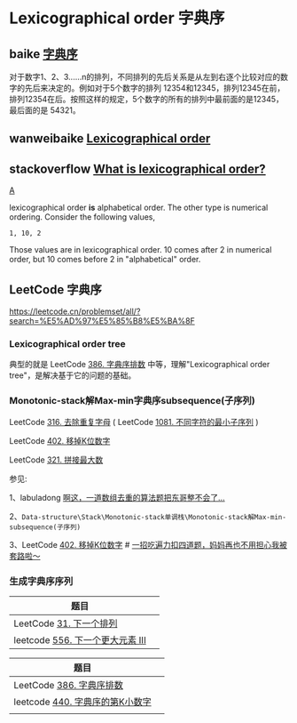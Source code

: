 # Lexicographical order 字典序



## baike [字典序](https://baike.baidu.com/item/%E5%AD%97%E5%85%B8%E5%BA%8F/7786229?fr=aladdin)

对于数字1、2、3......n的排列，不同排列的先后关系是从左到右逐个比较对应的数字的先后来决定的。例如对于5个数字的排列 12354和12345，排列12345在前，排列12354在后。按照这样的规定，5个数字的所有的排列中最前面的是12345，最后面的是 54321。



## wanweibaike [Lexicographical order](https://en.wanweibaike.com/wiki-Lexicographical%20order)



## stackoverflow [What is lexicographical order?](https://stackoverflow.com/questions/45950646/what-is-lexicographical-order)



[A](https://stackoverflow.com/a/45950665)

lexicographical order **is** alphabetical order. The other type is numerical ordering. Consider the following values,

```
1, 10, 2
```

Those values are in lexicographical order. 10 comes after 2 in numerical order, but 10 comes before 2 in "alphabetical" order.



## LeetCode 字典序

https://leetcode.cn/problemset/all/?search=%E5%AD%97%E5%85%B8%E5%BA%8F

### Lexicographical order tree

典型的就是 LeetCode [386. 字典序排数](https://leetcode.cn/problems/lexicographical-numbers/) 中等，理解"Lexicographical order tree"，是解决基于它的问题的基础。

### Monotonic-stack解Max-min字典序subsequence(子序列)

LeetCode [316. 去除重复字母](https://leetcode.cn/problems/remove-duplicate-letters/) ( LeetCode [1081. 不同字符的最小子序列](https://leetcode.cn/problems/smallest-subsequence-of-distinct-characters/) )

LeetCode [402. 移掉K位数字](https://leetcode.cn/problems/remove-k-digits/)

LeetCode [321. 拼接最大数](https://leetcode.cn/problems/create-maximum-number/)



参见:

1、labuladong [啊这，一道数组去重的算法题把东哥整不会了…](https://mp.weixin.qq.com/s/Yq49ZBEW3DJx6nXk1fMusw)

2、`Data-structure\Stack\Monotonic-stack单调栈\Monotonic-stack解Max-min-subsequence(子序列)`

3、LeetCode [402. 移掉K位数字](https://leetcode.cn/problems/remove-k-digits/) # [一招吃遍力扣四道题，妈妈再也不用担心我被套路啦～](https://leetcode.cn/problems/remove-k-digits/solution/yi-zhao-chi-bian-li-kou-si-dao-ti-ma-ma-zai-ye-b-5/)



### 生成字典序序列



| 题目                                                         |      |
| ------------------------------------------------------------ | ---- |
| LeetCode [31. 下一个排列](https://leetcode.cn/problems/next-permutation/) |      |
| leetcode [556. 下一个更大元素 III](https://leetcode.cn/problems/next-greater-element-iii/) |      |



| 题目                                                         |      |
| ------------------------------------------------------------ | ---- |
| LeetCode [386. 字典序排数](https://leetcode.cn/problems/lexicographical-numbers/) |      |
| leetcode [440. 字典序的第K小数字](https://leetcode.cn/problems/k-th-smallest-in-lexicographical-order/) |      |
|                                                              |      |



